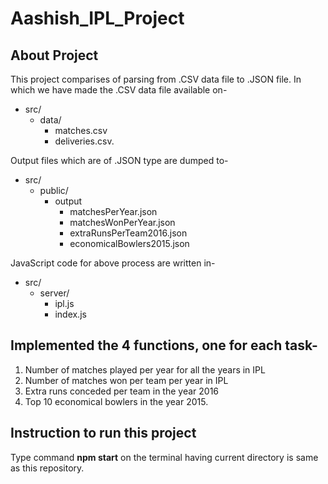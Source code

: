 # Aashish_IPL_Project
## About Project
This project comparises of parsing from .CSV data file to .JSON file. 
In which we have made the .CSV data file available on- 
* src/
   * data/
       * matches.csv
       * deliveries.csv.


Output files which are of .JSON type are dumped to-
* src/
  * public/
     * output
        * matchesPerYear.json 
        * matchesWonPerYear.json
        * extraRunsPerTeam2016.json
        * economicalBowlers2015.json


 JavaScript code for above process are written in-
 * src/
   * server/
     * ipl.js
     * index.js


## Implemented the 4 functions, one for each task-  

  1. Number of matches played per year for all the years in IPL
  2. Number of matches won per team per year in IPL
  3. Extra runs conceded per team in the year 2016
  4. Top 10 economical bowlers in the year 2015.


## Instruction to run this project
Type command **npm start** on the terminal having current directory is same as this repository.


